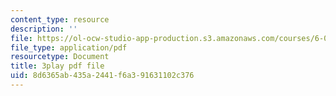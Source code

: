 ```yaml
---
content_type: resource
description: ''
file: https://ol-ocw-studio-app-production.s3.amazonaws.com/courses/6-002-circuits-and-electronics-spring-2007/8d6365ab435a2441f6a391631102c376_Nijya-QJ45Y.pdf
file_type: application/pdf
resourcetype: Document
title: 3play pdf file
uid: 8d6365ab-435a-2441-f6a3-91631102c376
---
```

